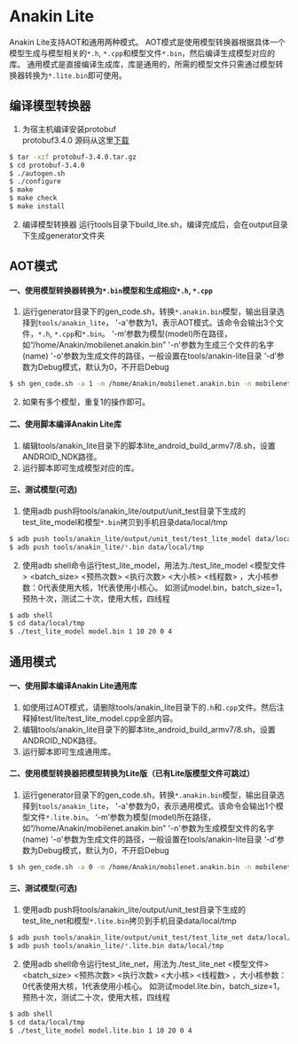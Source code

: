 # Anakin Lite
Anakin Lite支持AOT和通用两种模式。
AOT模式是使用模型转换器根据具体一个模型生成与模型相关的`*.h`, `*.cpp`和模型文件`*.bin`，然后编译生成模型对应的库。
通用模式是直接编译生成库，库是通用的，所需的模型文件只需通过模型转换器转换为`*.lite.bin`即可使用。
## 编译模型转换器
1. 为宿主机编译安装protobuf   
protobuf3.4.0 源码从这里[下载](https://github.com/google/protobuf/releases/tag/v3.4.0)    
```bash
$ tar -xzf protobuf-3.4.0.tar.gz  
$ cd protobuf-3.4.0   
$ ./autogen.sh  
$ ./configure    
$ make  
$ make check   
$ make install
```
2. 编译模型转换器
运行tools目录下build_lite.sh，编译完成后，会在output目录下生成generator文件夹

## AOT模式
#### <span id = '0001'> 一、使用模型转换器转换为`*.bin`模型和生成相应`*.h`, `*.cpp` </span> ####
1. 运行generator目录下的gen_code.sh，转换`*.anakin.bin`模型，输出目录选择到`tools/anakin_lite`，
'-a'参数为1，表示AOT模式。该命令会输出3个文件，`*.h`, `*.cpp`和`*.bin`。
‘-m’参数为模型(model)所在路径，如“/home/Anakin/mobilenet.anakin.bin”
'-n'参数为生成三个文件的名字(name)
'-o'参数为生成文件的路径，一般设置在tools/anakin-lite目录
‘-d’参数为Debug模式，默认为0，不开启Debug
```bash
$ sh gen_code.sh -a 1 -m /home/Anakin/mobilenet.anakin.bin -n mobilenet -o ../../tools/anakin-lite -d 0
```
2. 如果有多个模型，重复1的操作即可。

#### <span id = '0002'> 二、使用脚本编译Anakin Lite库</span> ####
1. 编辑tools/anakin_lite目录下的脚本lite_android_build_armv7/8.sh，设置ANDROID_NDK路径。
2. 运行脚本即可生成模型对应的库。

#### <span id = '0001'> 三、测试模型(可选)</span> ####
1. 使用adb push将tools/anakin_lite/output/unit_test目录下生成的test_lite_model和模型`*.bin`拷贝到手机目录data/local/tmp
```bash
$ adb push tools/anakin_lite/output/unit_test/test_lite_model data/local/tmp 
$ adb push tools/anakin_lite/*.bin data/local/tmp 
```
2. 使用adb shell命令运行test_lite_model，用法为./test_lite_model <模型文件> <batch_size> <预热次数> <执行次数> <大小核> <线程数> ，大小核参数：0代表使用大核，1代表使用小核心。
如测试model.bin，batch_size=1，预热十次，测试二十次，使用大核，四线程
```bash
$ adb shell
$ cd data/local/tmp
$ ./test_lite_model model.bin 1 10 20 0 4
```

## 通用模式

#### <span id = '0001'> 一、使用脚本编译Anakin Lite通用库</span> ####
1. 如使用过AOT模式，请删除tools/anakin_lite目录下的`.h`和`.cpp`文件。然后注释掉test/lite/test_lite_model.cpp全部内容。
2. 编辑tools/anakin_lite目录下的脚本lite_android_build_armv7/8.sh，设置ANDROID_NDK路径。
3. 运行脚本即可生成通用库。

#### <span id = '0002'> 二、使用模型转换器把模型转换为Lite版（已有Lite版模型文件可跳过）</span> ####
1. 运行generator目录下的gen_code.sh，转换`*.anakin.bin`模型，输出目录选择到`tools/anakin_lite`，
'-a'参数为0，表示通用模式。该命令会输出1个模型文件`*.lite.bin`。
‘-m’参数为模型(model)所在路径，如“/home/Anakin/mobilenet.anakin.bin”
'-n'参数为生成模型文件的名字(name)
'-o'参数为生成文件的路径，一般设置在tools/anakin-lite目录
‘-d’参数为Debug模式，默认为0，不开启Debug
```bash
$ sh gen_code.sh -a 0 -m /home/Anakin/mobilenet.anakin.bin -n mobilenet -o ../../tools/anakin-lite -d 0
```

#### <span id = '0003'> 三、测试模型(可选)</span> ####
1. 使用adb push将tools/anakin_lite/output/unit_test目录下生成的test_lite_net和模型`*.lite.bin`拷贝到手机目录data/local/tmp
```bash
$ adb push tools/anakin_lite/output/unit_test/test_lite_net data/local/tmp 
$ adb push tools/anakin_lite/*.lite.bin data/local/tmp 
```
2. 使用adb shell命令运行test_lite_net，用法为./test_lite_net  <模型文件> <batch_size> <预热次数> <执行次数> <大小核> <线程数> ，大小核参数：0代表使用大核，1代表使用小核心。
如测试model.lite.bin，batch_size=1，预热十次，测试二十次，使用大核，四线程
```bash
$ adb shell
$ cd data/local/tmp
$ ./test_lite_model model.lite.bin 1 10 20 0 4
```


